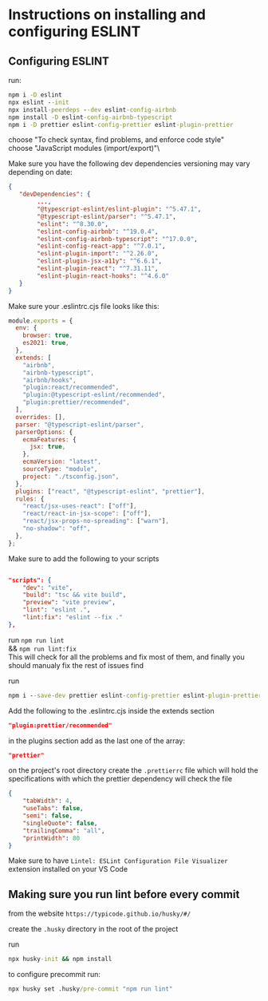 # Instructions on installing and configuring ESLINT

## Configuring ESLINT

run:

```cmd
npm i -D eslint
npx eslint --init
npx install-peerdeps --dev eslint-config-airbnb
npm install -D eslint-config-airbnb-typescript
npm i -D prettier eslint-config-prettier eslint-plugin-prettier
```

choose "To check syntax, find problems, and enforce code style"\
choose "JavaScript modules (import/export)"\

Make sure you have the following dev dependencies versioning may vary depending on date:

```JSON
{
   "devDependencies": {
        ...,
        "@typescript-eslint/eslint-plugin": "^5.47.1",
        "@typescript-eslint/parser": "^5.47.1",
        "eslint": "^8.30.0",
        "eslint-config-airbnb": "^19.0.4",
        "eslint-config-airbnb-typescript": "^17.0.0",
        "eslint-config-react-app": "^7.0.1",
        "eslint-plugin-import": "^2.26.0",
        "eslint-plugin-jsx-a11y": "^6.6.1",
        "eslint-plugin-react": "^7.31.11",
        "eslint-plugin-react-hooks": "^4.6.0"
   }
}
```

Make sure your .eslintrc.cjs file looks like this:

```JavaScript
module.exports = {
  env: {
    browser: true,
    es2021: true,
  },
  extends: [
    "airbnb",
    "airbnb-typescript",
    "airbnb/hooks",
    "plugin:react/recommended",
    "plugin:@typescript-eslint/recommended",
    "plugin:prettier/recommended",
  ],
  overrides: [],
  parser: "@typescript-eslint/parser",
  parserOptions: {
    ecmaFeatures: {
      jsx: true,
    },
    ecmaVersion: "latest",
    sourceType: "module",
    project: "./tsconfig.json",
  },
  plugins: ["react", "@typescript-eslint", "prettier"],
  rules: {
    "react/jsx-uses-react": ["off"],
    "react/react-in-jsx-scope": ["off"],
    "react/jsx-props-no-spreading": ["warn"],
    "no-shadow": "off",
  },
};
```

Make sure to add the following to your scripts

```JSON

"scripts": {
    "dev": "vite",
    "build": "tsc && vite build",
    "preview": "vite preview",
    "lint": "eslint .",
    "lint:fix": "eslint --fix ."
},
```

run `npm run lint`\
&& `npm run lint:fix`\
This will check for all the problems and fix most of them, and finally you should manualy fix the rest of issues find

run

```cmd
npm i --save-dev prettier eslint-config-prettier eslint-plugin-prettier
```

Add the following to the .eslintrc.cjs inside the extends section

```JSON
"plugin:prettier/recommended"
```

in the plugins section add as the last one of the array:

```JSON
"prettier"
```

on the project's root directory create the `.prettierrc` file which will hold the specifications with which the prettier dependency will check the file

```JSON
{
    "tabWidth": 4,
    "useTabs": false,
    "semi": false,
    "singleQuote": false,
    "trailingComma": "all",
    "printWidth": 80
}
```

Make sure to have `Lintel: ESLint Configuration File Visualizer` extension installed on your VS Code

## Making sure you run lint before every commit

from the website `https://typicode.github.io/husky/#/`

create the `.husky` directory in the root of the project

run

```cmd
npx husky-init && npm install
```

to configure precommit run:

```cmd
npx husky set .husky/pre-commit "npm run lint"
```
